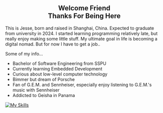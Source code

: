 <h2 align="center">
  Welcome Friend<br>
  Thanks For Being Here
</h2>

This is Jesse, born and raised in Shanghai, China. Expected to graduate from university in 2024. I started learning programming relatively late, but really enjoy making some little stuff. My ultimate goal in life is becoming a digital nomad. But for now I have to get a job..  


Some of my info...
- Bachelor of Software Engineering from SSPU
- Currently learning Embedded Development
- Curious about low-level computer technology
- Bimmer but dream of Porsche
- Fan of G.E.M. and Sennheiser, especially enjoy listening to G.E.M.'s music with Sennheiser
- Addicted to Geisha in Panama
  
[![My Skills](https://skillicons.dev/icons?i=c,cpp,go,vue,docker,kubernetes,github,gitlab,linux,nginx,mysql,postgresql,git,bash,neovim)](https://skillicons.dev)

<!--
**JesseChan45/jessechan45** is a ✨ _special_ ✨ repository because its `README.md` (this file) appears on your GitHub profile.

Here are some ideas to get you started:

- 🔭 I’m currently working on ...
- 🌱 I’m currently learning ...
- 👯 I’m looking to collaborate on ...
- 🤔 I’m looking for help with ...
- 💬 Ask me about ...
- 📫 How to reach me: ...
- 😄 Pronouns: ...
- ⚡ Fun fact: ...
-->
